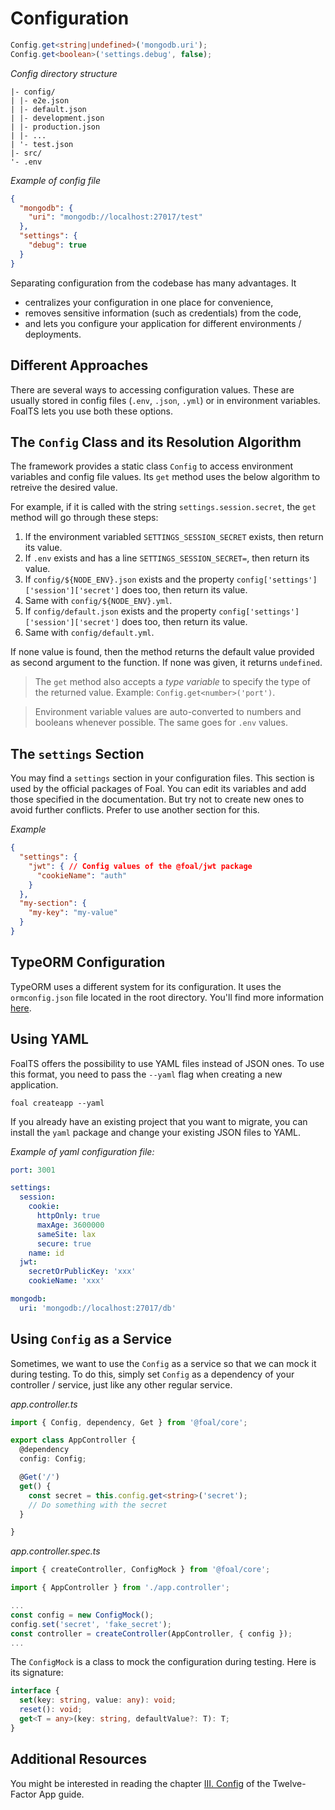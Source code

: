 # Configuration

```typescript
Config.get<string|undefined>('mongodb.uri');
Config.get<boolean>('settings.debug', false);
```

*Config directory structure*
```
|- config/
| |- e2e.json
| |- default.json
| |- development.json
| |- production.json
| |- ...
| '- test.json
|- src/
'- .env
```

*Example of config file*
```json
{
  "mongodb": {
    "uri": "mongodb://localhost:27017/test"
  },
  "settings": {
    "debug": true
  }
}
```

Separating configuration from the codebase has many advantages. It
- centralizes your configuration in one place for convenience,
- removes sensitive information (such as credentials) from the code,
- and lets you configure your application for different environments / deployments.

## Different Approaches

There are several ways to accessing configuration values. These are usually stored in config files (`.env`, `.json`, `.yml`) or in environment variables. FoalTS lets you use both these options.

## The `Config` Class and its Resolution Algorithm

The framework provides a static class `Config` to access environment variables and config file values. Its `get` method uses the below algorithm to retreive the desired value.

For example, if it is called with the string `settings.session.secret`, the `get` method will go through these steps:

1. If the environment variabled `SETTINGS_SESSION_SECRET` exists, then return its value.
1. If `.env` exists and has a line `SETTINGS_SESSION_SECRET=`, then return its value.
1. If `config/${NODE_ENV}.json` exists and the property `config['settings']['session']['secret']` does too, then return its value.
1. Same with `config/${NODE_ENV}.yml`.
1. If `config/default.json` exists and the property `config['settings']['session']['secret']` does too, then return its value.
1. Same with `config/default.yml`.

If none value is found, then the method returns the default value provided as second argument to the function. If none was given, it returns `undefined`.

> The `get` method also accepts a *type variable* to specify the type of the returned value. Example: `Config.get<number>('port')`.

> Environment variable values are auto-converted to numbers and booleans whenever possible. The same goes for `.env` values.

## The `settings` Section

You may find a `settings` section in your configuration files. This section is used by the official packages of Foal. You can edit its variables and add those specified in the documentation. But try not to create new ones to avoid further conflicts. Prefer to use another section for this.

*Example*
```json
{
  "settings": {
    "jwt": { // Config values of the @foal/jwt package
      "cookieName": "auth"
    }
  },
  "my-section": {
    "my-key": "my-value"
  }
}
```

## TypeORM Configuration

TypeORM uses a different system for its configuration. It uses the `ormconfig.json` file located in the root directory. You'll find more information [here](http://typeorm.io/#/using-ormconfig).

## Using YAML

FoalTS offers the possibility to use YAML files instead of JSON ones. To use this format, you need to pass the `--yaml` flag when creating a new application.

```
foal createapp --yaml
```

If you already have an existing project that you want to migrate, you can install the `yaml` package and change your existing JSON files to YAML.

*Example of yaml configuration file:*
```yaml
port: 3001

settings:
  session:
    cookie:
      httpOnly: true
      maxAge: 3600000
      sameSite: lax
      secure: true
    name: id
  jwt:
    secretOrPublicKey: 'xxx'
    cookieName: 'xxx'

mongodb:
  uri: 'mongodb://localhost:27017/db'
```

## Using `Config` as a Service

Sometimes, we want to use the `Config` as a service so that we can mock it during testing. To do this, simply set `Config` as a dependency of your controller / service, just like any other regular service.

*app.controller.ts*
```TypeScript
import { Config, dependency, Get } from '@foal/core';

export class AppController {
  @dependency
  config: Config;

  @Get('/')
  get() {
    const secret = this.config.get<string>('secret');
    // Do something with the secret
  }

}
```

*app.controller.spec.ts*
```typescript
import { createController, ConfigMock } from '@foal/core';

import { AppController } from './app.controller';

...
const config = new ConfigMock();
config.set('secret', 'fake_secret');
const controller = createController(AppController, { config });
...

```

The `ConfigMock` is a class to mock the configuration during testing. Here is its signature:

```typescript
interface {
  set(key: string, value: any): void;
  reset(): void;
  get<T = any>(key: string, defaultValue?: T): T;
}
```

## Additional Resources

You might be interested in reading the chapter [III. Config](https://12factor.net/config) of the Twelve-Factor App guide.
